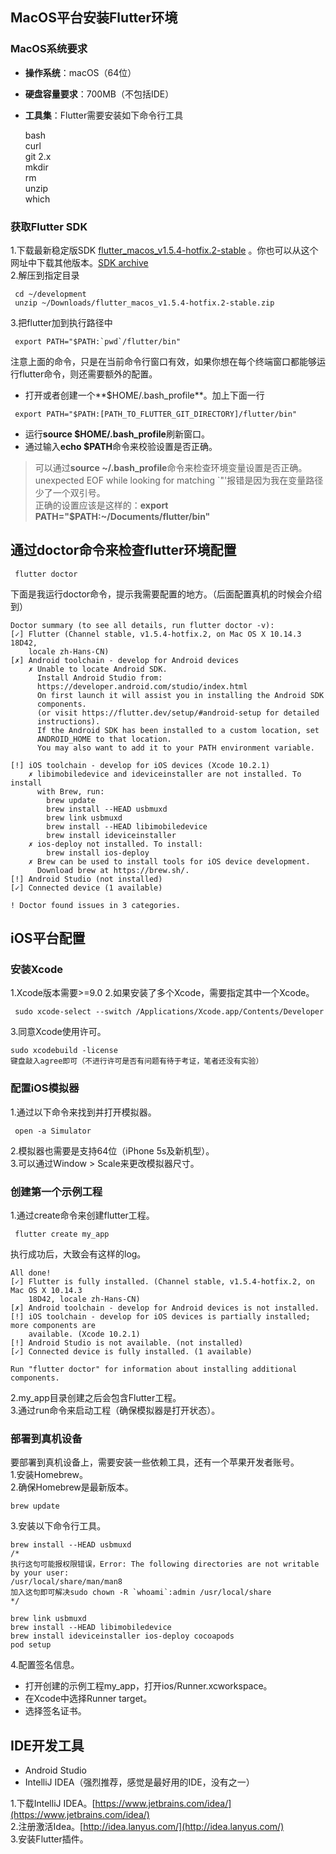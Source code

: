 ## MacOS平台安装Flutter环境

### MacOS系统要求

* **操作系统**：macOS（64位）
* **硬盘容量要求**：700MB（不包括IDE）
* **工具集**：Flutter需要安装如下命令行工具  

	bash  
	curl  
	git 2.x  
	mkdir  
	rm  
	unzip  
	which   
	
### 获取Flutter SDK

1.下载最新稳定版SDK [flutter_macos_v1.5.4-hotfix.2-stable](https://storage.googleapis.com/flutter_infra/releases/stable/macos/flutter_macos_v1.5.4-hotfix.2-stable.zip) 。你也可以从这个网址中下载其他版本。[SDK archive](https://flutter.dev/docs/development/tools/sdk/releases)   
2.解压到指定目录  

```
 cd ~/development
 unzip ~/Downloads/flutter_macos_v1.5.4-hotfix.2-stable.zip
```  
3.把flutter加到执行路径中  
```
 export PATH="$PATH:`pwd`/flutter/bin"
```  
注意上面的命令，只是在当前命令行窗口有效，如果你想在每个终端窗口都能够运行flutter命令，则还需要额外的配置。  

* 打开或者创建一个**$HOME/.bash_profile**。加上下面一行
```
 export PATH="$PATH:[PATH_TO_FLUTTER_GIT_DIRECTORY]/flutter/bin"
```  
* 运行**source $HOME/.bash_profile**刷新窗口。
* 通过输入**echo $PATH**命令来校验设置是否正确。

>可以通过**source ~/.bash_profile**命令来检查环境变量设置是否正确。  
>unexpected EOF while looking for matching `"'报错是因为我在变量路径少了一个双引号。  
>正确的设置应该是这样的：**export PATH="$PATH:~/Documents/flutter/bin"**

## 通过doctor命令来检查flutter环境配置

```
 flutter doctor
```

下面是我运行doctor命令，提示我需要配置的地方。（后面配置真机的时候会介绍到）  

```
Doctor summary (to see all details, run flutter doctor -v):
[✓] Flutter (Channel stable, v1.5.4-hotfix.2, on Mac OS X 10.14.3 18D42,
    locale zh-Hans-CN)
[✗] Android toolchain - develop for Android devices
    ✗ Unable to locate Android SDK.
      Install Android Studio from:
      https://developer.android.com/studio/index.html
      On first launch it will assist you in installing the Android SDK
      components.
      (or visit https://flutter.dev/setup/#android-setup for detailed
      instructions).
      If the Android SDK has been installed to a custom location, set
      ANDROID_HOME to that location.
      You may also want to add it to your PATH environment variable.

[!] iOS toolchain - develop for iOS devices (Xcode 10.2.1)
    ✗ libimobiledevice and ideviceinstaller are not installed. To install
      with Brew, run:
        brew update
        brew install --HEAD usbmuxd
        brew link usbmuxd
        brew install --HEAD libimobiledevice
        brew install ideviceinstaller
    ✗ ios-deploy not installed. To install:
        brew install ios-deploy
    ✗ Brew can be used to install tools for iOS device development.
      Download brew at https://brew.sh/.
[!] Android Studio (not installed)
[✓] Connected device (1 available)

! Doctor found issues in 3 categories.
```

## iOS平台配置
### 安装Xcode
1.Xcode版本需要>=9.0
2.如果安装了多个Xcode，需要指定其中一个Xcode。  

```
 sudo xcode-select --switch /Applications/Xcode.app/Contents/Developer
```

3.同意Xcode使用许可。  

```
sudo xcodebuild -license
键盘敲入agree即可（不进行许可是否有问题有待于考证，笔者还没有实验）
```

### 配置iOS模拟器
1.通过以下命令来找到并打开模拟器。

```
 open -a Simulator
```
2.模拟器也需要是支持64位（iPhone 5s及新机型）。  
3.可以通过Window > Scale来更改模拟器尺寸。  

### 创建第一个示例工程

1.通过create命令来创建flutter工程。  

```
 flutter create my_app
```

执行成功后，大致会有这样的log。  

```
All done!
[✓] Flutter is fully installed. (Channel stable, v1.5.4-hotfix.2, on Mac OS X 10.14.3
    18D42, locale zh-Hans-CN)
[✗] Android toolchain - develop for Android devices is not installed.
[!] iOS toolchain - develop for iOS devices is partially installed; more components are
    available. (Xcode 10.2.1)
[!] Android Studio is not available. (not installed)
[✓] Connected device is fully installed. (1 available)

Run "flutter doctor" for information about installing additional components.
```
2.my_app目录创建之后会包含Flutter工程。  
3.通过run命令来启动工程（确保模拟器是打开状态）。  

### 部署到真机设备
要部署到真机设备上，需要安装一些依赖工具，还有一个苹果开发者账号。  
1.安装Homebrew。  
2.确保Homebrew是最新版本。  

```
brew update
```

3.安装以下命令行工具。

```
brew install --HEAD usbmuxd 
/*
执行这句可能报权限错误，Error: The following directories are not writable by your user:
/usr/local/share/man/man8
加入这句即可解决sudo chown -R `whoami`:admin /usr/local/share
*/

brew link usbmuxd
brew install --HEAD libimobiledevice
brew install ideviceinstaller ios-deploy cocoapods
pod setup
```
4.配置签名信息。

* 打开创建的示例工程my_app，打开ios/Runner.xcworkspace。
* 在Xcode中选择Runner target。
* 选择签名证书。

## IDE开发工具

* Android Studio
* IntelliJ IDEA（强烈推荐，感觉是最好用的IDE，没有之一）

1.下载IntelliJ IDEA。[https://www.jetbrains.com/idea/](https://www.jetbrains.com/idea/)  
2.注册激活Idea。[http://idea.lanyus.com/](http://idea.lanyus.com/)  
3.安装Flutter插件。
